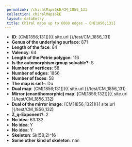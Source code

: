 ```yaml
--- 
 permalink: /chiralMaps6kE/CM_1856_131 
 collection: chiralMaps6kE
 layout: dataEntry
 title: Chiral maps up to 6000 edges - CM[1856;131]
---
```


- **ID**: [CM[1856;131]]({{ site.url }}/test/CM_1856_131)
- **Genus of the underlying surface**: 871
- **Length of the face**: 64
- **Valency**: 64
- **Length of the Petrie polygon**: 116
- **Is the automorphism group solvable?**: S
- **Number of vertices**: 58
- **Number of edges**: 1856
- **Number of faces**: 58
- **The map is self-**: Du
- **Dual map**: [CM[1856;131]]({{ site.url }}/test/CM_1856_131)
- **Mirror (enantihomorphic) map**: [CM[1856;132]]({{ site.url }}/test/CM_1856_132)
- **Dual of the mirror image**: [CM[1856;132]]({{ site.url }}/test/CM_1856_132)
- **Z_q-Exponent?**: 2
- **No idea**:  63:132
- **No idea**: Y
- **No idea**: Y
- **Skeleton**: Sk(58;2)^16
- **Some other kind of skeleton**: nan
